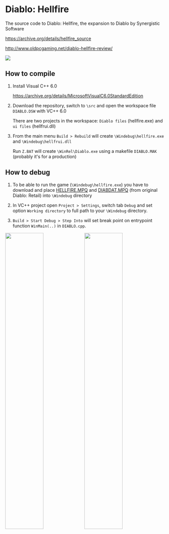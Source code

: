 # Diablo: Hellfire
The source code to Diablo: Hellfire, the expansion to Diablo by Synergistic Software

https://archive.org/details/hellfire_source

http://www.oldpcgaming.net/diablo-hellfire-review/

![](https://i.imgur.com/9NdmmD6.png)


## How to compile

1. Install Visual C++ 6.0

    https://archive.org/details/MicrosoftVisualC6.0StandardEdition

3. Download the repository, switch to `\src` and open the workspace file `DIABLO.DSW` with VC++ 6.0

    There are two projects in the workspace: `Diablo files` (hellfire.exe) and `ui files` (hellfrui.dll)
   
    

4. From the main menu `Build > Rebuild` will create `\Windebug\hellfire.exe` and `\Windebug\hellfrui.dll`

	  Run `Z.BAT` will create `\WinRel\Diablo.exe` using a makefile `DIABLO.MAK` (probably it's for a production)
  


## How to debug

1. To be able to run the game (`\Windebug\hellfire.exe`) you have to download and place [HELLFIRE.MPQ](http://cdn.pvpgn.pro/diablo1/hellfire/HELLFIRE.MPQ) and [DIABDAT.MPQ](http://cdn.pvpgn.pro/diablo1/DIABDAT.MPQ) (from original Diablo: Retail) into `\Windebug` directory


2. In VC++ project open `Project > Settings`, switch tab `Debug` and set option `Working directory` to full path to your `\Windebug` directory.


3. `Build > Start Debug > Step Into` will set break point on entrypoint function `WinMain(..)` in `DIABLO.cpp`.

<img src="https://i.imgur.com/PocFOvk.png" width="49%" /> <img src="https://i.imgur.com/ukf4Nmz.png" width="49%" />

